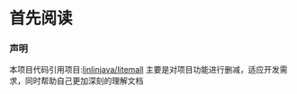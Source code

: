 # 首先阅读

### 声明
本项目代码引用项目:[linlinjava/litemall](https://github.com/linlinjava/litemall)
主要是对项目功能进行删减，适应开发需求，同时帮助自己更加深刻的理解文档

